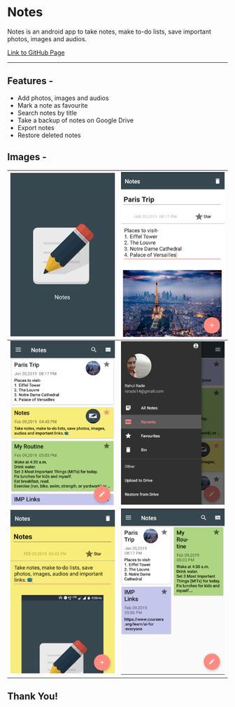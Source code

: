 # Notes

Notes is an android app to take notes, make to-do lists, save important photos, images and audios.

[Link to GitHub Page](https://imrahulr.github.io/android/google%20drive%20api/recycler%20view/card%20view/java/2018/01/01/notes-app.html)

---

## Features -
- Add photos, images and audios
- Mark a note as favourite
- Search notes by title
- Take a backup of notes on Google Drive
- Export notes
- Restore deleted notes

## Images - 

| ![alt-text-1](img/ss6.png "Splash Screen")  | ![alt-text-2](img/ss2.png "Note-1") |
|:----:|:----:|
| ![alt-text-1](img/ss4.png "Note-All-1") | ![alt-text-2](img/ss5.png "Navigation Drawer") |
| ![alt-text-1](img/ss3.png "Note-2") | ![alt-text-2](img/ss1.png "Note-All-2") |

## Thank You!
